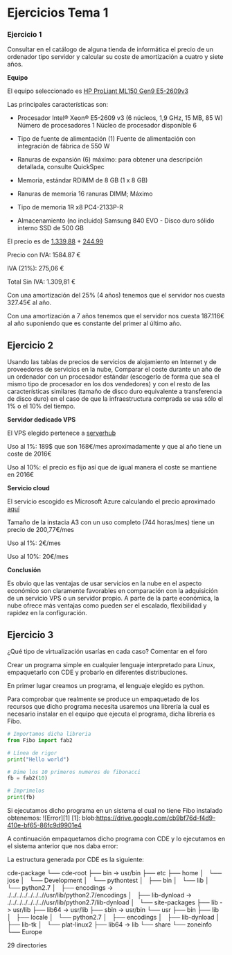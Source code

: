 # Ejercicios Tema 1

### Ejercicio 1

Consultar en el catálogo de alguna tienda de informática el precio de un ordenador tipo servidor y calcular su coste de amortización a cuatro y siete años.

**Equipo**

El equipo seleccionado es [HP ProLiant ML150 Gen9 E5-2609v3](http://www8.hp.com/es/es/products/proliant-servers/product-detail.html?oid=7183204)


Las principales características son:

 * Procesador
   	Intel® Xeon® E5-2609 v3 (6 núcleos, 1,9 GHz, 15 MB, 85 W) 
	Número de procesadores 1
	Núcleo de procesador disponible 6 

 * Tipo de fuente de alimentación
	(1) Fuente de alimentación con integración de fábrica de 550 W 

 * Ranuras de expansión
	(6) máximo: para obtener una descripción detallada, consulte QuickSpec


 * Memoria, estándar
    	RDIMM de 8 GB (1 x 8 GB) 

 * Ranuras de memoria
    	16 ranuras DIMM; Máximo 

 * Tipo de memoria
	1R x8 PC4-2133P-R

 * Almacenamiento (no incluido)
	Samsung 840 EVO - Disco duro sólido interno SSD de 500 GB


El precio es de [1.339,88](http://www.amazon.es/HP-ProLiant-E5-2609v3-Non-hot-Server/dp/B00QX4XMLQ/ref=sr_1_4?s=computers&ie=UTF8&qid=1443985044&sr=1-4&keywords=hp+proliant#productDetails) + [244.99](http://www.amazon.es/dp/B00E3W19MO/ref=asc_df_B00E3W19MO29223280/?tag=googshopes-21&creative=24514&creativeASIN=B00E3W19MO&linkCode=df0)

Precio con IVA: 1584.87 € 

IVA (21%): 275,06 €

Total Sin IVA: 1.309,81 €

Con una amortización del 25% (4 años) tenemos que el servidor nos cuesta 327.45€ al año.

Con una amortización a 7 años tenemos que el servidor nos cuesta 187.116€ al año suponiendo que es constante del primer al último año.

## Ejercicio 2

Usando las tablas de precios de servicios de alojamiento en Internet y de proveedores de servicios en la nube, Comparar el coste durante un año de un ordenador con un procesador estándar (escogerlo de forma que sea el mismo tipo de procesador en los dos vendedores) y con el resto de las características similares (tamaño de disco duro equivalente a transferencia de disco duro) en el caso de que la infraestructura comprada se usa sólo el 1% o el 10% del tiempo.

**Servidor dedicado VPS**

El VPS elegido pertenece a [serverhub](https://my.serverhub.com/cart.php?a=add&pid=629&_ga=1.137224563.236627008.1443994975)

Uso al 1%: 189$ que son 168€/mes aproximadamente y que al año tiene un coste de 2016€

Uso al 10%: el precio es fijo así que de igual manera el coste se mantiene en 2016€

**Servicio cloud**

El servicio escogido es Microsoft Azure calculando el precio aproximado [aquí](https://azure.microsoft.com/es-es/pricing/calculator/)

Tamaño de la instacia A3 con un uso completo (744 horas/mes) tiene un precio de 200,77€/mes

Uso al 1%: 2€/mes

Uso al 10%: 20€/mes

**Conclusión**

Es obvio que las ventajas de usar servicios en la nube en el aspecto económico son claramente favorables en comparación con la adquisición de un servicio VPS o un servidor propio.
A parte de la parte económica, la nube ofrece más ventajas como pueden ser el escalado, flexibilidad y rapidez en la configuración.

## Ejercicio 3

¿Qué tipo de virtualización usarías en cada caso? Comentar en el foro

Crear un programa simple en cualquier lenguaje interpretado para Linux, empaquetarlo con CDE y probarlo en diferentes distribuciones.

En primer lugar creamos un programa, el lenguaje elegido es python. 

Para comprobar que realmente se produce un empaquetado de los recursos que dicho programa necesita usaremos una librería la cual es necesario instalar en el equipo que ejecuta el programa, dicha libreria es Fibo.

~~~python
# Importamos dicha libreria
from Fibo import fab2

# Línea de rigor
print("Hello world")

# Dime los 10 primeros numeros de fibonacci
fb = fab2(10)

# Imprimelos
print(fb)
~~~

Si ejecutamos dicho programa en un sistema el cual no tiene Fibo instalado obtenemos:
![Error][1]
[1]: blob:https://drive.google.com/cb9bf76d-f4d9-410e-bf65-86fc9d9901e4

A continuación empaquetamos dicho programa con CDE y lo ejecutamos en el sistema anterior que nos daba error:


La estructura generada por CDE es la siguiente:

cde-package
└── cde-root
    ├── bin -> usr/bin
    ├── etc
    ├── home
    │   └── jose
    │       └── Development
    │           └── pythontest
    │               ├── bin
    │               └── lib
    │                   └── python2.7
    │                       ├── encodings -> ./../../../../../..//usr/lib/python2.7/encodings
    │                       ├── lib-dynload -> ./../../../../../..//usr/lib/python2.7/lib-dynload
    │                       └── site-packages
    ├── lib -> usr/lib
    ├── lib64 -> usr/lib
    ├── sbin -> usr/bin
    └── usr
        ├── bin
        ├── lib
        │   ├── locale
        │   └── python2.7
        │       ├── encodings
        │       ├── lib-dynload
        │       ├── lib-tk
        │       └── plat-linux2
        ├── lib64 -> lib
        └── share
            └── zoneinfo
                └── Europe

29 directories
